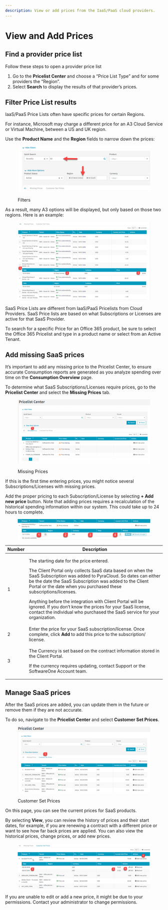 ```yaml
---
description: View or add prices from the IaaS/PaaS cloud providers.
---
```


# View and Add Prices

## Find a provider price list <a href="#finding-a-provider-price-list" id="finding-a-provider-price-list"></a>

Follow these steps to open a provider price list

1. Go to the **Pricelist Center** and choose a “Price List Type” and for some providers the “Region”.
2. Select **Search** to display the results of that provider’s prices.

## Filter Price List results <a href="#filtering-the-price-list-results" id="filtering-the-price-list-results"></a>

IaaS/PaaS Price Lists often have specific prices for certain Regions.&#x20;

For instance, Microsoft may charge a different price for an A3 Cloud Service or Virtual Machine, between a US and UK region.

Use the **Product Name** and the **Region** fields to narrow down the prices:

<figure><img src="../../../.gitbook/assets/image (1) (1) (1) (1) (1) (1) (1) (1) (1) (1) (1) (1) (1) (1) (1) (1) (1).png" alt=""><figcaption><p>Filters</p></figcaption></figure>

As a result, many A3 options will be displayed, but only based on those two regions. Here is an example:

<figure><img src="../../../.gitbook/assets/image (2) (1) (1) (1) (1) (1) (1) (1) (1) (1) (1).png" alt=""><figcaption></figcaption></figure>

SaaS Price Lists are different from IaaS/PaaS Pricelists from Cloud Providers. SaaS Price lists are based on what Subscriptions or Licenses are active for that SaaS Provider.&#x20;

To search for a specific Price for an Office 365 product, be sure to select the Office 365 Pricelist and type in a product name or select from an Active Tenant.

## Add missing SaaS prices <a href="#adding-missing-saas-prices" id="adding-missing-saas-prices"></a>

It’s important to add any missing price to the Pricelist Center, to ensure accurate Consumption reports are generated as you analyze spending over time on the **Consumption Overview** page.&#x20;

To determine what SaaS Subscriptions/Licenses require prices, go to the **Pricelist Center** and select the **Missing Prices** tab.

<figure><img src="../../../.gitbook/assets/image (3) (1) (1) (1) (1) (1) (1) (1) (1).png" alt=""><figcaption><p>Missing Prices</p></figcaption></figure>

If this is the first time entering prices, you might notice several Subscriptions/Licenses with missing prices.

Add the proper pricing to each Subscription/License by selecting **+ Add new price** button. Note that adding prices requires a recalculation of the historical spending information within our system. This could take up to 24 hours to complete.

<figure><img src="../../../.gitbook/assets/image (4) (1) (1) (1) (1) (1) (1) (1).png" alt=""><figcaption></figcaption></figure>

| Number | Description                                                                                                                                                                                                                                                                                                                                                                                                                                                                                                                             |
| ------ | --------------------------------------------------------------------------------------------------------------------------------------------------------------------------------------------------------------------------------------------------------------------------------------------------------------------------------------------------------------------------------------------------------------------------------------------------------------------------------------------------------------------------------------- |
| 1      | <p>The starting date for the price entered. </p><p></p><p>The Client Portal only collects SaaS data based on when the SaaS Subscription was added to PyraCloud. So dates can either be the date the SaaS Subscription was added to the Client Portal or the date when you purchased these subscriptions/licenses.</p><p></p><p>Anything before the integration with Client Portal will be ignored. If you don’t know the prices for your SaaS license, contact the individual who purchased the SaaS service for your organization.</p> |
| 2      | Enter the price for your SaaS subscription/license. Once complete, click **Add** to add this price to the subscription/ license.                                                                                                                                                                                                                                                                                                                                                                                                        |
| 3      | <p>The Currency is set based on the contract information stored in the Client Portal. </p><p></p><p>If the currency requires updating, contact Support or the SoftwareOne Account team.</p>                                                                                                                                                                                                                                                                                                                                             |

## Manage SaaS prices <a href="#managing-saas-prices" id="managing-saas-prices"></a>

After the SaaS prices are added, you can update them in the future or remove them if they are not accurate.&#x20;

To do so, navigate to the **Pricelist Center** and select **Customer Set Prices**.

<figure><img src="../../../.gitbook/assets/image (5) (1) (1) (1) (1) (1).png" alt=""><figcaption><p>Customer Set Prices</p></figcaption></figure>

On this page, you can see the current prices for SaaS products.&#x20;

By selecting **View**, you can review the history of prices and their start dates, for example, if you are renewing a contract with a different price or want to see how far back prices are applied. You can also view the historical prices, change prices, or add new prices.

<figure><img src="../../../.gitbook/assets/image (6) (1) (1) (1) (1) (1).png" alt=""><figcaption></figcaption></figure>

If you are unable to edit or add a new price, it might be due to your permissions. Contact your administrator to change permissions.
